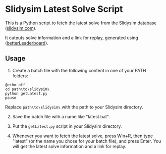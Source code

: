 
# Slidysim Latest Solve Script

This is a Python script to fetch the latest solve from the Slidysim database ([slidysim.com](https://slidysim.com)).

It outputs solve information and a link for replay, generated using ([betterLeaderboard](https://github.com/dphdmn/betterLeaderboard)).

## Usage

1. Create a batch file with the following content in one of your PATH folders:

```
@echo off
cd path\to\slidysim\
python getLatest.py
pause
```

Replace `path\to\slidysim\` with the path to your Slidysim directory.

2. Save the batch file with a name like "latest.bat".

3. Put the `getLatest.py` script in your Slidysim directory.

4. Whenever you want to fetch the latest solve, press Win+R, then type "latest" (or the name you chose for your batch file), and press Enter. You will get the latest solve information and a link for replay.

